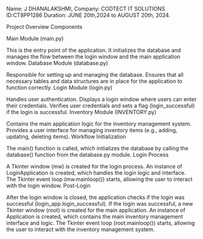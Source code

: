 Name: J DHANALAKSHMI,
Company: CODTECT IT SOLUTIONS
ID:CT8PP1286
Duration: JUNE 20th,2024 to AUGUST 20th, 2024.

Project Overview
Components

Main Module (main.py)


This is the entry point of the application.
It initializes the database and manages the flow between the login window and the main application window.
Database Module (database.py)

Responsible for setting up and managing the database.
Ensures that all necessary tables and data structures are in place for the application to function correctly.
Login Module (login.py)

Handles user authentication.
Displays a login window where users can enter their credentials.
Verifies user credentials and sets a flag (login_successful) if the login is successful.
Inventory Module (INVENTORY.py)

Contains the main application logic for the inventory management system.
Provides a user interface for managing inventory items (e.g., adding, updating, deleting items).
Workflow
Initialization

The main() function is called, which initializes the database by calling the database() function from the database.py module.
Login Process

A Tkinter window (mw) is created for the login process.
An instance of LoginApplication is created, which handles the login logic and interface.
The Tkinter event loop (mw.mainloop()) starts, allowing the user to interact with the login window.
Post-Login

After the login window is closed, the application checks if the login was successful (login_app.login_successful).
If the login was successful, a new Tkinter window (root) is created for the main application.
An instance of Application is created, which contains the main inventory management interface and logic.
The Tkinter event loop (root.mainloop()) starts, allowing the user to interact with the inventory management system.

